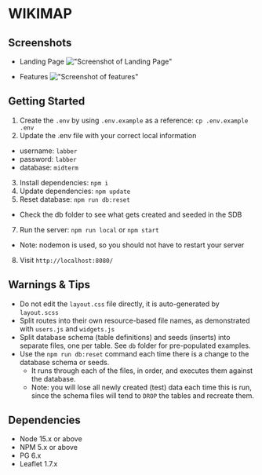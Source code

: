 
WIKIMAP
=======================

## Screenshots

- Landing Page
!["Screenshot of Landing Page"](https://raw.githubusercontent.com/sowjanyamaisagoni/wikiMap-midterm/master/public/img/Landing_page.png)

- Features
!["Screenshot of features"](https://raw.githubusercontent.com/sowjanyamaisagoni/wikiMap-midterm/master/public/img/Wiki_map.gif)


## Getting Started

1. Create the `.env` by using `.env.example` as a reference: `cp .env.example .env`
2. Update the .env file with your correct local information 
  - username: `labber` 
  - password: `labber` 
  - database: `midterm`
3. Install dependencies: `npm i`
4. Update dependencies: `npm update`
5. Reset database: `npm run db:reset`
  - Check the db folder to see what gets created and seeded in the SDB
7. Run the server: `npm run local` or `npm start`
  - Note: nodemon is used, so you should not have to restart your server
8. Visit `http://localhost:8080/`

## Warnings & Tips

- Do not edit the `layout.css` file directly, it is auto-generated by `layout.scss`
- Split routes into their own resource-based file names, as demonstrated with `users.js` and `widgets.js`
- Split database schema (table definitions) and seeds (inserts) into separate files, one per table. See `db` folder for pre-populated examples. 
- Use the `npm run db:reset` command each time there is a change to the database schema or seeds. 
  - It runs through each of the files, in order, and executes them against the database. 
  - Note: you will lose all newly created (test) data each time this is run, since the schema files will tend to `DROP` the tables and recreate them.

## Dependencies

- Node 15.x or above
- NPM 5.x or above
- PG 6.x
- Leaflet 1.7.x
